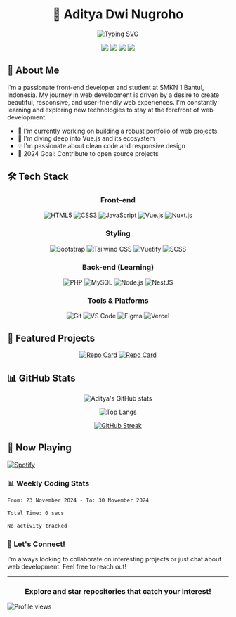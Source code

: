 <div align="center">

# 👋 Aditya Dwi Nugroho

[![Typing SVG](https://readme-typing-svg.herokuapp.com?font=Fira+Code&pause=1000&width=435&lines=Front-end+Developer;Vue.js+Enthusiast;Always+learning+new+things)](https://git.io/typing-svg)

[<img src="https://img.shields.io/badge/-Website-FF4088?style=for-the-badge&logo=Firefox&logoColor=white" />](https://your-website.com)
[<img src="https://img.shields.io/badge/-LinkedIn-0077B5?style=for-the-badge&logo=linkedin&logoColor=white" />](https://www.linkedin.com/in/aditya-dwi-nugroho-75057827a/)
[<img src="https://img.shields.io/badge/-GitHub-181717?style=for-the-badge&logo=github&logoColor=white" />](https://github.com/AdityaDwiNugroho)
[<img src="https://img.shields.io/badge/-Email-D14836?style=for-the-badge&logo=gmail&logoColor=white" />](mailto:veldora5000@gmail.com)

</div>

## 🚀 About Me

I'm a passionate front-end developer and student at SMKN 1 Bantul, Indonesia. My journey in web development is driven by a desire to create beautiful, responsive, and user-friendly web experiences. I'm constantly learning and exploring new technologies to stay at the forefront of web development.

- 🔭 I'm currently working on building a robust portfolio of web projects
- 🌱 I'm diving deep into Vue.js and its ecosystem
- 💡 I'm passionate about clean code and responsive design
- 🎯 2024 Goal: Contribute to open source projects

## 🛠️ Tech Stack

<div align="center">

### Front-end

![HTML5](https://img.shields.io/badge/-HTML5-E34F26?style=for-the-badge&logo=html5&logoColor=white)
![CSS3](https://img.shields.io/badge/-CSS3-1572B6?style=for-the-badge&logo=css3)
![JavaScript](https://img.shields.io/badge/-JavaScript-F7DF1E?style=for-the-badge&logo=javascript&logoColor=black)
![Vue.js](https://img.shields.io/badge/-Vue.js-4FC08D?style=for-the-badge&logo=vue.js&logoColor=white)
![Nuxt.js](https://img.shields.io/badge/-Nuxt.js-00C58E?style=for-the-badge&logo=nuxt.js&logoColor=white)

### Styling

![Bootstrap](https://img.shields.io/badge/-Bootstrap-7952B3?style=for-the-badge&logo=bootstrap&logoColor=white)
![Tailwind CSS](https://img.shields.io/badge/-Tailwind_CSS-38B2AC?style=for-the-badge&logo=tailwind-css&logoColor=white)
![Vuetify](https://img.shields.io/badge/-Vuetify-1867C0?style=for-the-badge&logo=vuetify&logoColor=white)
![SCSS](https://img.shields.io/badge/-SCSS-CC6699?style=for-the-badge&logo=sass&logoColor=white)

### Back-end (Learning)

![PHP](https://img.shields.io/badge/-PHP-777BB4?style=for-the-badge&logo=php&logoColor=white)
![MySQL](https://img.shields.io/badge/-MySQL-4479A1?style=for-the-badge&logo=mysql&logoColor=white)
![Node.js](https://img.shields.io/badge/-Node.js-339933?style=for-the-badge&logo=node.js&logoColor=white)
![NestJS](https://img.shields.io/badge/-NestJS-E0234E?style=for-the-badge&logo=nestjs&logoColor=white)

### Tools & Platforms

![Git](https://img.shields.io/badge/-Git-F05032?style=for-the-badge&logo=git&logoColor=white)
![VS Code](https://img.shields.io/badge/-VS%20Code-007ACC?style=for-the-badge&logo=visual-studio-code&logoColor=white)
![Figma](https://img.shields.io/badge/-Figma-F24E1E?style=for-the-badge&logo=figma&logoColor=white)
![Vercel](https://img.shields.io/badge/-Vercel-000000?style=for-the-badge&logo=vercel&logoColor=white)

</div>

## 🌟 Featured Projects

<div align="center">

<!-- FEATURED-PROJECTS:START -->
[![Repo Card](https://github-readme-stats.vercel.app/api/pin/?username=AdityaDwiNugroho&repo=P2_Kasir&theme=radical)](https://github.com/AdityaDwiNugroho/P2_Kasir)
[![Repo Card](https://github-readme-stats.vercel.app/api/pin/?username=AdityaDwiNugroho&repo=coc-estimation&theme=radical)](https://github.com/AdityaDwiNugroho/coc-estimation)
<!-- FEATURED-PROJECTS:END -->

</div>

## 📊 GitHub Stats

<div align="center">

![Aditya's GitHub stats](https://github-readme-stats.vercel.app/api?username=AdityaDwiNugroho&show_icons=true&theme=radical)

![Top Langs](https://github-readme-stats.vercel.app/api/top-langs/?username=AdityaDwiNugroho&layout=compact&theme=radical)

[![GitHub Streak](https://github-readme-streak-stats.herokuapp.com/?user=AdityaDwiNugroho&theme=radical)](https://git.io/streak-stats)

</div>

## 🎵 Now Playing

[![Spotify](https://novatorem.vercel.app/api/spotify?background_color=0d1117&border_color=ffffff)](https://open.spotify.com/user/31dggjk2y46qhas24p7khrrxffwu)

### 📊 Weekly Coding Stats

<!--START_SECTION:waka-->

```txt
From: 23 November 2024 - To: 30 November 2024

Total Time: 0 secs

No activity tracked
```

<!--END_SECTION:waka-->

### 💬 Let's Connect!

I'm always looking to collaborate on interesting projects or just chat about web development. Feel free to reach out!

---

<div align="center">

### Explore and star repositories that catch your interest!

</div>

![Profile views](https://komarev.com/ghpvc/?username=AdityaDwiNugroho&color=blueviolet)
